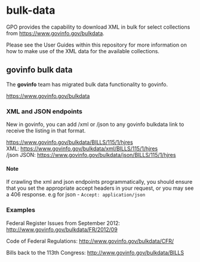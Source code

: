 # bulk-data

GPO provides the capability to download XML in bulk for select collections from https://www.govinfo.gov/bulkdata. 

Please see the User Guides within this repository for more information on how to make use of the XML data for the available collections.
 
## govinfo bulk data
The **govinfo** team has migrated bulk data functionality to govinfo. 

https://www.govinfo.gov/bulkdata

### XML and JSON endpoints
New in govinfo, you can add /xml or /json to any govinfo bulkdata link to receive the listing in that format.

https://www.govinfo.gov/bulkdata/BILLS/115/1/hjres<br/>
XML: https://www.govinfo.gov/bulkdata/xml/BILLS/115/1/hjres<br/>/json
JSON: https://www.govinfo.gov/bulkdata/json/BILLS/115/1/hjres

#### Note
If crawling the xml and json endpoints programmatically, you should ensure that you set the appropriate accept headers in your request, or you may see a 406 response.
e.g for json - `Accept: application/json`



### Examples 

Federal Register Issues from September 2012: http://www.govinfo.gov/bulkdata/FR/2012/09

Code of Federal Regulations: http://www.govinfo.gov/bulkdata/CFR/

Bills back to the 113th Congress: http://www.govinfo.gov/bulkdata/BILLS





